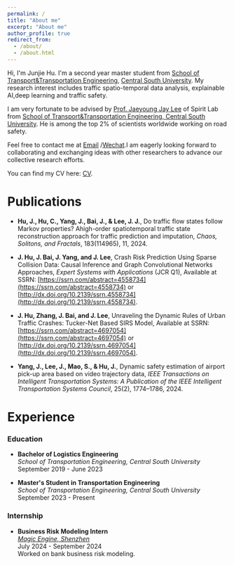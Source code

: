 ```yaml
---
permalink: /
title: "About me"
excerpt: "About me"
author_profile: true
redirect_from: 
  - /about/
  - /about.html
---
```


Hi, I'm Junjie Hu. I'm a second year master student from [School of Transport&Transportation Engineering](https://stte.csu.edu.cn/), [Central South University](https://www.csu.edu.cn/). My research interest includes traffic spatio-temporal data analysis, explainable AI,deep learning and traffic safety.

I am very fortunate to be advised by [Prof. Jaeyoung Jay Lee](https://www.researchgate.net/profile/Jaeyoung-Lee-26) of Spirit Lab from [School of Transport&Transportation Engineering, Central South University](https://stte.csu.edu.cn/). He is among the top 2% of scientists worldwide working on road safety.

Feel free to contact me at [Email](mailto:junjie_hu@csu.edu.cn) /[Wechat](../images/wechat.jpg).I am eagerly looking forward to collaborating and exchanging ideas with other researchers to advance our collective research efforts.

You can find my CV here: [CV](../assets/JunjieHu_CV.pdf).

Publications
======

- **Hu, J., Hu, C., Yang, J., Bai, J., & Lee, J. J.**, Do traffic flow states follow Markov properties? Ahigh-order spatiotemporal traffic state reconstruction approach for traffic prediction and imputation, *Chaos, Solitons, and Fractals*, 183(114965), 11, 2024.
  
- **J. Hu, J. Bai, J. Yang, and J. Lee**, Crash Risk Prediction Using Sparse Collision Data: Causal Inference and Graph Convolutional Networks Approaches, *Expert Systems with Applications* (JCR Q1), Available at SSRN: [https://ssrn.com/abstract=4558734](https://ssrn.com/abstract=4558734) or [http://dx.doi.org/10.2139/ssrn.4558734](http://dx.doi.org/10.2139/ssrn.4558734).

- **J. Hu, Zhang, J. Bai, and J. Lee**, Unraveling the Dynamic Rules of Urban Traffic Crashes: Tucker-Net Based SIRS Model, Available at SSRN: [https://ssrn.com/abstract=4697054](https://ssrn.com/abstract=4697054) or [http://dx.doi.org/10.2139/ssrn.4697054](http://dx.doi.org/10.2139/ssrn.4697054).

- **Yang, J., Lee, J., Mao, S., & Hu, J.**, Dynamic safety estimation of airport pick-up area based on video trajectory data, *IEEE Transactions on Intelligent Transportation Systems: A Publication of the IEEE Intelligent Transportation Systems Council*, 25(2), 1774–1786, 2024.

Experience
======
### Education

- **Bachelor of Logistics Engineering**  
  *School of Transportation Engineering, Central South University*  
  September 2019 - June 2023

- **Master's Student in Transportation Engineering**  
  *School of Transportation Engineering, Central South University*  
  September 2023 - Present

### Internship

- **Business Risk Modeling Intern**  
  [*Magic Engine, Shenzhen*](http://www.magicengine.com.cn/)
  <br> July 2024 - September 2024 
 <br>  Worked on bank business risk modeling.
